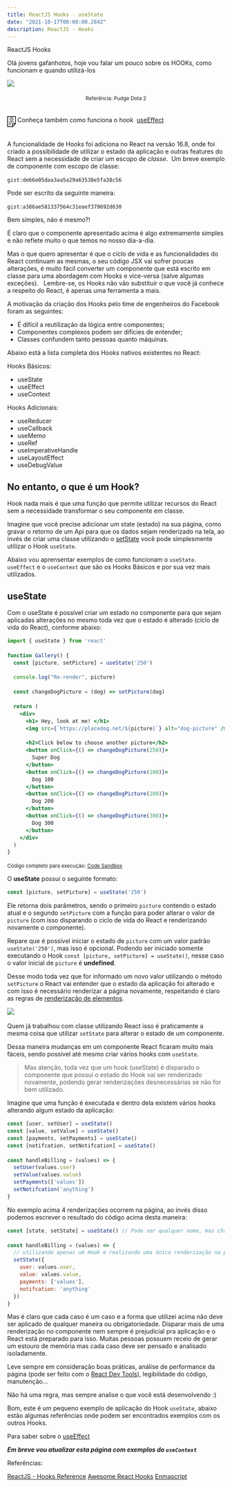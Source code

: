 ```yaml
---
title: ReactJS Hooks - useState
date: "2021-10-17T00:00:00.284Z"
description: ReactJS - Hooks
---
```


ReactJS Hooks

Olá jovens gafanhotos, hoje vou falar um pouco sobre os HOOKs, como funcionam e quando utilizá-los

![](https://i.ibb.co/2q6Lh5j/pudge-hook.png)
<center><small>Referência: Pudge Dota 2</small></center>
</br>
</br>

<div style="display: flex">
<img src="../../assets/document-alert.png" height="25px" />&nbsp;Conheça também como funciona o hook &nbsp; <a href="https://blog.tautorn.com.br/reactjs-hooks/" target="_blank"> useEffect </a>
</div>
<br />

A funcionalidade de Hooks foi adiciona no React na versão 16.8, onde foi criado a possibilidade de utilizar o estado da aplicação e outras features do React sem a necessidade de criar um escopo de *classe*. 
Um breve exemplo de componente com escopo de classe:


`gist:de66e05daa3aa5a29a63538e5fa38c56`

Pode ser escrito da seguinte maneira:

`gist:a386ae581337564c31eaef379692d630`


Bem simples, não é mesmo?!

É claro que o componente apresentado acima é algo extremamente simples e não reflete muito o que temos no nosso dia-a-dia. 

Mas o que quero apresentar é que o ciclo de vida e as funcionalidades do React continuam as mesmas, o seu código JSX vai sofrer poucas alterações, é muito fácil converter um componente que está escrito em classe para uma abordagem com Hooks e vice-versa (salve algumas exceções).
 
Lembre-se, os Hooks não vão substituir o que você já conhece a respeito do React, é apenas uma ferramenta a mais.

A motivação da criação dos Hooks pelo time de engenheiros do Facebook foram as seguintes:
* É difícil a reutilização da lógica entre componentes;
* Componentes complexos podem ser difícies de entender;
* Classes confundem tanto pessoas quanto máquinas.

Abaixo está a lista completa dos Hooks nativos existentes no React:

Hooks Básicos:
* useState
* useEffect
* useContext

Hooks Adicionais:
* useReducer
* useCallback
* useMemo
* useRef
* useImperativeHandle
* useLayoutEffect
* useDebugValue

## No entanto, o que é um Hook?
Hook nada mais é que uma função que permite utilizar recursos do React sem a necessidade transformar o seu componente em classe. 

Imagine que você precise adicionar um state (estado) na sua página, como gravar o retorno de um Api para que os dados sejam renderizado na tela, ao invés de criar uma classe utilizando o [setState](https://pt-br.reactjs.org/docs/faq-state.html) você pode simplesmente utilizar o Hook `useState`. 

Abaixo vou aprensentar exemplos de como funcionam o `useState`. `useEffect` e o `useContext` que são os Hooks Básicos e por sua vez mais utilizados.

## useState
Com o useState é possível criar um estado no componente para que sejam aplicadas alterações no mesmo toda vez que o estado é alterado (ciclo de vida do React), conforme abaixo:

```jsx
import { useState } from 'react'

function Gallery() {
  const [picture, setPicture] = useState('250')

  console.log("Re-render", picture)

  const changeDogPicture = (dog) => setPicture(dog)

  return (
    <div>
      <h1> Hey, look at me! </h1>
      <img src={`https://placedog.net/${picture}`} alt="dog-picture" />

      <h2>Click below to choose another picture</h2>
      <button onClick={() => changeDogPicture(250)}>
        Super Dog
      </button>
      <button onClick={() => changeDogPicture(100)}>
        Dog 100
      </button>
      <button onClick={() => changeDogPicture(200)}>
        Dog 200
      </button>
      <button onClick={() => changeDogPicture(300)}>
        Dog 300
      </button>
    </div>
  )
}

```
<small>Código completo para execução: [Code Sandbox](https://codesandbox.io/s/reacthook-usestate-example-9n1pj?file=/src/App.js)
</small>

O **useState** possui o seguinte formato:
```js
const [picture, setPicture] = useState('250')
```

Ele retorna dois parâmetros, sendo o primeiro `picture` contendo o estado atual e o segundo `setPicture` com a função para poder alterar o valor de `picture` (com isso disparando o ciclo de vida do React e renderizando novamente o componente).

Repare que é possível iniciar o estado de `picture` com um valor padrão `useState('250')`, mas isso é opcional. Podendo ser iniciado somente executando o Hook `const [picture, setPicture] = useState()`, nesse caso o valor inicial de `picture` é **undefined**.

Desse modo toda vez que for informado um novo valor utilizando o método `setPicture` o React vai entender que o estado da aplicação foi alterado e com isso é necessário renderizar a página novamente, respeitando é claro as regras de [renderização de elementos](https://pt-br.reactjs.org/docs/rendering-elements.html#react-only-updates-whats-necessary).

![](https://i.ibb.co/qggpj6Q/usestate-dogs.gif)

Quem já trabalhou com classe utilizando React isso é praticamente a mesma coisa que utilizar `setState` para alterar o estado de um componente.

Dessa maneira mudanças em um componente React ficaram muito mais fáceis, sendo possível até mesmo criar vários hooks com `useState`. 

> Mas atenção, toda vez que um hook (useState) é disparado o componente que possui o estado do Hook vai ser renderizado novamente, podendo gerar renderizações desnecessárias se não for bem utilizado. 

Imagine que uma função é executada e dentro dela existem vários hooks alterando algum estado da aplicação:

```jsx
const [user, setUser] = useState()
const [value, setValue] = useState()
const [payments, setPayments] = useState()
const [notifcation, setNotifcation] = useState()

const handleBilling = (values) => {
  setUser(values.user)
  setValue(values.value)
  setPayments(['values'])
  setNotifcation('anything')
}

```
No exemplo acima 4 renderizações ocorrem na página, ao invés disso podemos escrever o resultado do código acima desta maneira:

```jsx
const [state, setState] = useState() // Pode ser qualquer nome, mas chamei de state por ficar mais claro que é o estado do componente. É uma mera semelhança ao nome utilizado quando utilizamos classe com React

const handleBilling = (values) => {
  // utilizando apenas um Hook e realizando uma única renderização na página
  setState({
    user: values.user,
    value: values.value,
    payments: ['values'],
    notifcation: 'anything'
  })
}

```

Mas é claro que cada caso é um caso e a forma que utilizei acima não deve ser aplicado de qualquer maneira ou obrigatoriedade. Disparar mais de uma renderização no componente nem sempre é prejudicial pra aplicação e o React está preparado para isso. Muitas pessoas possuem receio de gerar um estouro de memória mas cada caso deve ser pensado e analisado isoladamente.

Leve sempre em consideração boas práticas, análise de performance da página (pode ser feito com o [React Dev Tools](https://pt-br.reactjs.org/blog/2019/08/15/new-react-devtools.html)), legibilidade do código, manutenção...

Não há uma regra, mas sempre analise o que você está desenvolvendo :)

Bom, este é um pequeno exemplo de aplicação do Hook `useState`, abaixo estão algumas referências onde podem ser encontrados exemplos com os outros Hooks.

Para saber sobre o [useEffect](https://blog.tautorn.com.br/reactjs-hooks-use-effect)

***Em breve vou atualizar esta página com exemplos do `useContext`***

Referências:

[ReactJS - Hooks Reference](https://reactjs.org/docs/hooks-reference.html)
[Awesome React Hooks](https://github.com/rehooks/awesome-react-hooks)
[Enmascript](https://enmascript.com/articles/2018/10/26/react-conf-2018-understanding-react-hooks-proposal-with-simple-examples)